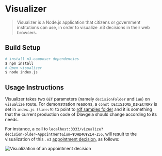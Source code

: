 # Visualizer

> Visualizer is a Node.js application that citizens or government institutions can use, in order to visualize .n3 decisions in their web browsers.

## Build Setup

``` bash
# install n3-composer dependencies
$ npm install
# Open visualizer
$ node index.js
```

## Usage Instructions

Visualizer takes two `GET` parameters (namely `decisionFolder` and `iun`) on `visualize` route. For demonstration reasons, a `const DECISIONS_DIRECTORY` is set in `index.js (line:9)` to point to [rdf samples folder](https://github.com/eellak/gsoc17-diavgeia/tree/master/rdf/samples) and it is something that the current production code of Diavgeia should change according to its needs.

For instance, a call to `localhost:3333/vizualize?decisionFolder=Appointment&iun=ΨΟΗΩ46ΨΖΣ4-Ι56`, will result to the visualization of this `.n3` [appointment decision](https://github.com/eellak/gsoc17-diavgeia/blob/master/rdf/samples/Appointment/%CE%A8%CE%9F%CE%97%CE%A946%CE%A8%CE%96%CE%A34-%CE%9956.n3), as follows:

![Visualization of an appointment decision](http://image.ibb.co/g1Y0U5/visualization.png)